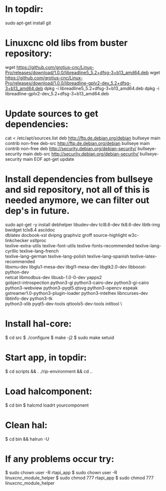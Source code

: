 # In topdir:

sudo apt-get install git

# Linuxcnc old libs from buster repository:
wget https://github.com/grotius-cnc/Linux-Pro/releases/download/1.0.0/libreadline5_5.2+dfsg-3+b13_amd64.deb
wget https://github.com/grotius-cnc/Linux-Pro/releases/download/1.0.0/libreadline-gplv2-dev_5.2+dfsg-3+b13_amd64.deb
dpkg -i libreadline5_5.2+dfsg-3+b13_amd64.deb
dpkg -i libreadline-gplv2-dev_5.2+dfsg-3+b13_amd64.deb

# Update sources to get dependencies:
cat <<EOF > /etc/apt/sources.list
deb http://ftp.de.debian.org/debian bullseye main contrib non-free
deb-src http://ftp.de.debian.org/debian bullseye main contrib non-free
deb http://security.debian.org/debian-security/ bullseye-security main
deb-src http://security.debian.org/debian-security/ bullseye-security main
EOF
apt-get update

# Install dependencies from bullseye and sid repository, not all of this is needed anymore, we can filter out dep's in future.
sudo apt-get -y install debhelper libudev-dev tcl8.6-dev tk8.6-dev libtk-img bwidget tclx8.4 asciidoc \
dblatex docbook-xsl dvipng graphviz groff source-highlight w3c-linkchecker xsltproc \
texlive-extra-utils texlive-font-utils texlive-fonts-recommended texlive-lang-cyrillic texlive-lang-french \
texlive-lang-german texlive-lang-polish texlive-lang-spanish texlive-latex-recommended \
libxmu-dev libglu1-mesa-dev libgl1-mesa-dev libgtk2.0-dev libboost-python-dev \
netcat libmodbus-dev libusb-1.0-0-dev yapps2 \
gobject-introspection python3-gi python3-cairo-dev python3-gi-cairo python3-webview python3-pyqt5.qtsvg python3-opencv espeak \
gstreamer1.0-python3-plugin-loader python3-intelhex libncurses-dev libtinfo-dev python3-tk \
python3-xlib pyqt5-dev-tools qttools5-dev-tools intltool \

# Install hal-core:
$ cd src
$ ./configure 
$ make -j2
$ sudo make setuid

# Start app, in topdir:
$ cd scripts && . ./rip-environment && cd ..

# Load halcomponent:
$ cd bin 
$ halcmd loadrt yourcomponent 

# Clean hal:
$ cd bin && halrun -U 

# If any problems occur try:
$ sudo chown user -R rtapi_app
$ sudo chown user -R linuxcnc_module_helper
$ sudo chmod 777 rtapi_app
$ sudo chmod 777 linuxcnc_module_helper
